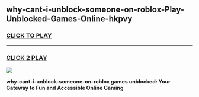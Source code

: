 
## why-cant-i-unblock-someone-on-roblox-Play-Unblocked-Games-Online-hkpvy
<h3>
<a href="https://premium76.site?title=why-cant-i-unblock-someone-on-roblox&ref=25A">CLICK TO PLAY</a></h3>
<hr>

<h3>
<a href="https://premium76.site?title=why-cant-i-unblock-someone-on-roblox&ref=25A">CLICK 2 PLAY</a>
  
</h3>

<a href="https://premium76.site?title=why-cant-i-unblock-someone-on-roblox&ref=25A"><img src="https://clearcache.store/games.png"></a>


**why-cant-i-unblock-someone-on-roblox games unblocked: Your Gateway to Fun and Accessible Online Gaming**
